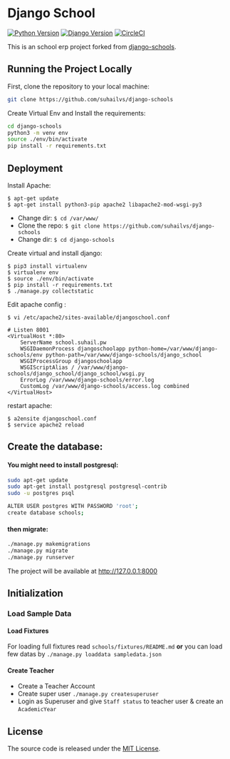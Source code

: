 # Django School

[![Python Version](https://img.shields.io/badge/python-3.6-brightgreen.svg)](https://python.org)
[![Django Version](https://img.shields.io/badge/django-2.2-brightgreen.svg)](https://djangoproject.com)
[![CircleCI](https://circleci.com/gh/suhailvs/django-schools.svg?style=svg)](https://circleci.com/gh/suhailvs/django-schools)

This is an school erp project forked from [django-schools](https://github.com/sibtc/django-multiple-user-types-example.git).


## Running the Project Locally

First, clone the repository to your local machine:

```bash
git clone https://github.com/suhailvs/django-schools
```

Create Virtual Env and Install the requirements:

```bash
cd django-schools
python3 -m venv env
source ./env/bin/activate
pip install -r requirements.txt
```

## Deployment

Install Apache:

	$ apt-get update
	$ apt-get install python3-pip apache2 libapache2-mod-wsgi-py3

+ Change dir: `$ cd /var/www/`
+ Clone the repo: `$ git clone https://github.com/suhailvs/django-schools`
+ Change dir: `$ cd django-schools`

Create virtual and install django:

	$ pip3 install virtualenv
	$ virtualenv env
	$ source ./env/bin/activate
	$ pip install -r requirements.txt
	$ ./manage.py collectstatic


Edit apache config :

	$ vi /etc/apache2/sites-available/djangoschool.conf

	# Listen 8001
	<VirtualHost *:80>
	    ServerName school.suhail.pw
	    WSGIDaemonProcess djangoschoolapp python-home=/var/www/django-schools/env python-path=/var/www/django-schools/django_school
	    WSGIProcessGroup djangoschoolapp
	    WSGIScriptAlias / /var/www/django-schools/django_school/django_school/wsgi.py
	    ErrorLog /var/www/django-schools/error.log
	    CustomLog /var/www/django-schools/access.log combined
	</VirtualHost>

restart apache: 

	$ a2ensite djangoschool.conf
	$ service apache2 reload

## Create the database:

#### You might need to install postgresql:

```bash
sudo apt-get update
sudo apt-get install postgresql postgresql-contrib
sudo -u postgres psql

ALTER USER postgres WITH PASSWORD 'root';
create database schools;
```
#### then migrate:

```bash
./manage.py makemigrations
./manage.py migrate
./manage.py runserver
```
The project will be available at <http://127.0.0.1:8000>

## Initialization

### Load Sample Data

#### Load Fixtures

For loading full fixtures read `schools/fixtures/README.md` **or** you can load few datas by `./manage.py loaddata sampledata.json`

#### Create Teacher 

+ Create a Teacher Account
+ Create super user `./manage.py createsuperuser`
+ Login as Superuser and give `Staff status` to teacher user & create an `AcademicYear`


	
## License

The source code is released under the [MIT License](https://github.com/suhailvs/django-schools/blob/master/LICENSE).
